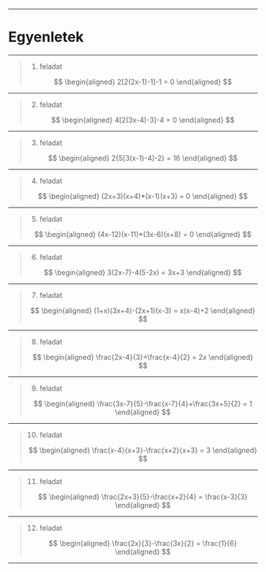 
---

# Egyenletek

---

> 1. feladat
>
> $$
> \begin{aligned}
> 2[2(2x-1)-1]-1 = 0
> \end{aligned}
> $$

---

> 2. feladat
>
> $$
> \begin{aligned}
> 4[2(3x-4)-3]-4 = 0
> \end{aligned}
> $$

---

> 3. feladat
>
> $$
> \begin{aligned}
> 2{5[3(x-1)-4]-2} = 16
> \end{aligned}
> $$

---

> 4. feladat
>
> $$
> \begin{aligned}
> (2x+3)(x+4)*(x-1)(x+3) = 0
> \end{aligned}
> $$

---

> 5. feladat
>
> $$
> \begin{aligned}
> (4x-12)(x-11)*(3x-6)(x+8) = 0
> \end{aligned}
> $$

---

> 6. feladat
>
> $$
> \begin{aligned}
> 3(2x-7)-4(5-2x) = 3x+3
> \end{aligned}
> $$

---

> 7. feladat
>
> $$
> \begin{aligned}
> (1+x)(3x+4)-(2x+1)(x-3) = x(x-4)+2
> \end{aligned}
> $$

---

> 8. feladat
>
> $$
> \begin{aligned}
> \frac{2x-4}{3}+\frac{x-4}{2} = 2x
> \end{aligned}
> $$

---

> 9. feladat
>
> $$
> \begin{aligned}
> \frac{3x-7}{5}-\frac{x-7}{4}+\frac{3x+5}{2} = 1
> \end{aligned}
> $$

---

> 10. feladat
>
> $$
> \begin{aligned}
> \frac{x-4}{x+3}-\frac{x+2}{x+3} = 3
> \end{aligned}
> $$

---

> 11. feladat
>
> $$
> \begin{aligned}
> \frac{2x+3}{5}-\frac{x+2}{4} = \frac{x-3}{3}
> \end{aligned}
> $$

---

> 12. feladat
>
> $$
> \begin{aligned}
> \frac{2x}{3}-\frac{3x}{2} = \frac{1}{6}
> \end{aligned}
> $$

---